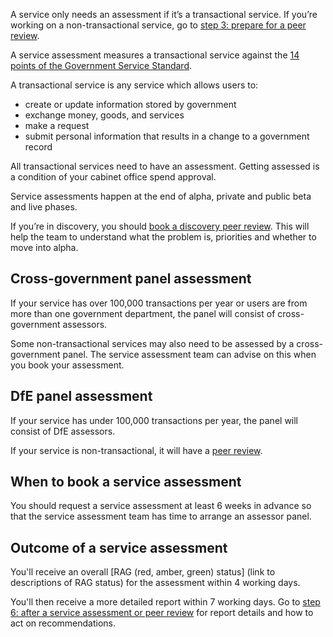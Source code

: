 A service only needs an assessment if it’s a transactional service. If you’re working on a non-transactional service, go to [step 3: prepare for a peer review](/service-assurance/what-a-peer-review-is). 

A service assessment measures a transactional service against the [14 points of the Government Service Standard](/service-standard). 

A transactional service is any service which allows users to: 

- create or update information stored by government 
- exchange money, goods, and services 
- make a request 
- submit personal information that results in a change to a government record 

All transactional services need to have an assessment. Getting assessed is a condition of your cabinet office spend approval. 

Service assessments happen at the end of alpha, private and public beta and live phases. 

If you’re in discovery, you should [book a discovery peer review](/service-assurance/what-a-peer-review-is). This will help the team to understand what the problem is, priorities and whether to move into alpha.

## Cross-government panel assessment 

If your service has over 100,000 transactions per year or users are from more than one government department, the panel will consist of cross-government assessors.

Some non-transactional services may also need to be assessed by a cross-government panel. The service assessment team can advise on this when you book your assessment.



## DfE panel assessment 

If your service has under 100,000 transactions per year, the panel will consist of DfE assessors. 

If your service is non-transactional, it will have a [peer review](/service-assurance/what-a-peer-review-is).  

## When to book a service assessment 

You should request a service assessment at least 6 weeks in advance so that the service assessment team has time to arrange an assessor panel. 

## Outcome of a service assessment 

You'll receive an overall [RAG (red, amber, green) status] (link to descriptions of RAG status) for the assessment within 4 working days.

You'll then receive a more detailed report within 7 working days. Go to [step 6: after a service assessment or peer review](/service-assurance/recieve-assessment-report) for report details and how to act on recommendations. 


